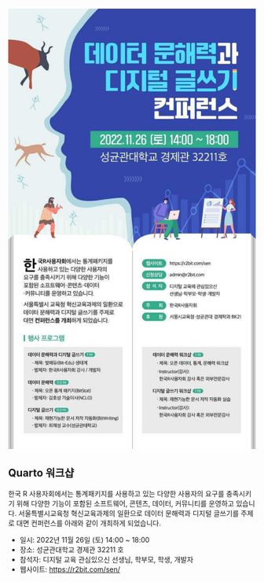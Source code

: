 
![](image/conf_poster.jpg)

## Quarto 워크샵

한국 R 사용자회에서는 통계패키지를 사용하고 있는 다양한 사용자의 요구를 충족시키기 위해 다양한 기능이 포함된 소프트웨어, 콘텐츠, 데이터, 커뮤니티를 운영하고 있습니다.
서울특별시교육청 혁신교육과제의 일환으로 데이터 문해력과 디지털 글쓰기를 주제로 대면 컨퍼런스를 아래와 같이 개최하게 되었습니다.

- 일시: 2022년 11월 26일 (토) 14:00 ~ 18:00
- 장소: 성균관대학교 경제관 32211 호
- 참석자: 디지털 교육 관심있으신 선생님, 학부모, 학생, 개발자
- 웹사이트: https://r2bit.com/sen/
